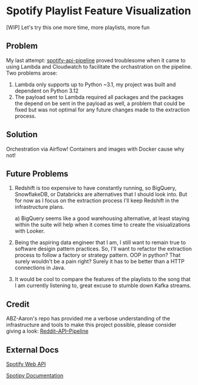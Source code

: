 # Spotify Playlist Feature Visualization
[WIP] Let's try this one more time, more playlists, more fun

## Problem
My last attempt: [spotify-api-pipeline](https://github.com/JShand18/spotify-api-pipeline) proved troublesome when it came to using Lambda and Cloudwatch to facilitate the orchastration on the pipeline.
Two problems arose: 
1) Lambda only supports up to Python ~3.1, my project was built and dependent on Python 3.12
2) The payload sent to Lambda required all packages and the packages the depend on be sent in the payload as well, a problem that could be fixed but was not optimal for any future changes made to the extraction process.

## Solution
Orchestration via Airflow! Containers and images with Docker cause why not!


## Future Problems
1) Redshift is too expensive to have constantly running, so BigQuery, SnowflakeDB, or Databricks are alternatives that I should look into. But for now as I focus on the extraction process I'll keep Redshift in the infrastructure plans.

   a) BigQuery seems like a good warehousing alternative, at least staying within the suite will help when it comes time to create the visiualizations with Looker.
3) Being the aspiring data engineer that I am, I still want to remain true to software desigin pattern practices. So, I'll want to refactor the extraction process to follow a factory or strategy pattern. OOP in python? That surely wouldn't be a pain right? Surely it has to be better than a HTTP connections in Java.
4) It would be cool to compare the features of the playlists to the song that I am currently listening to, great excuse to stumble down Kafka streams.




## Credit
ABZ-Aaron's repo has provided me a verbose understanding of the infrastructure and tools to make this project possible, please consider giving a look: [Reddit–API–Pipeline](https://github.com/ABZ-Aaron/Reddit-API-Pipeline/tree/master)

## External Docs
[Spotify Web API](https://developer.spotify.com/documentation/web-api)

[Spotipy Documentation](https://spotipy.readthedocs.io/en/2.22.1/#)
